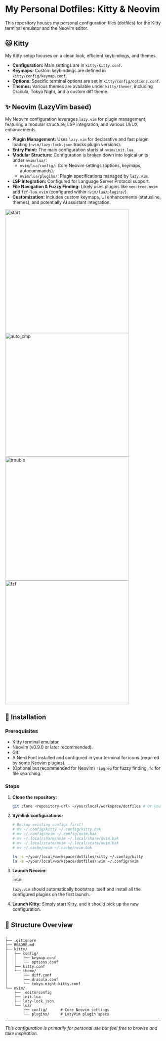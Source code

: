 # My Personal Dotfiles: Kitty & Neovim

This repository houses my personal configuration files (dotfiles) for the Kitty terminal emulator and the Neovim editor.

## 🐱 Kitty

My Kitty setup focuses on a clean look, efficient keybindings, and themes.

*   **Configuration:** Main settings are in `kitty/kitty.conf`.
*   **Keymaps:** Custom keybindings are defined in `kitty/config/keymap.conf`.
*   **Options:** Specific terminal options are set in `kitty/config/options.conf`.
*   **Themes:** Various themes are available under `kitty/theme/`, including Dracula, Tokyo Night, and a custom diff theme.

## ✨ Neovim (LazyVim based)

My Neovim configuration leverages `lazy.vim` for plugin management, featuring a modular structure, LSP integration, and various UI/UX enhancements.

*   **Plugin Management:** Uses `lazy.vim` for declarative and fast plugin loading (`nvim/lazy-lock.json` tracks plugin versions).
*   **Entry Point:** The main configuration starts at `nvim/init.lua`.
*   **Modular Structure:** Configuration is broken down into logical units under `nvim/lua/`:
    *   `nvim/lua/config/`: Core Neovim settings (options, keymaps, autocommands).
    *   `nvim/lua/plugins/`: Plugin specifications managed by `lazy.vim`.
*   **LSP Integration:** Configured for Language Server Protocol support.
*   **File Navigation & Fuzzy Finding:** Likely uses plugins like `neo-tree.nvim` and `fzf-lua.nvim` (configured within `nvim/lua/plugins/`).
*   **Customization:** Includes custom keymaps, UI enhancements (statusline, themes), and potentially AI assistant integration.

<img width="400" alt="start" src="https://github.com/user-attachments/assets/a946ebfe-6152-4e14-8c26-b75768a92b45" />
<br />
<img width="400" alt="auto_cmp" src="https://github.com/user-attachments/assets/4a37b9a9-0427-4188-b56f-a18b6e430c01" />
<br />
<img width="400" alt="trouble" src="https://github.com/user-attachments/assets/c8d88dca-4877-4ff9-a87f-7be0d17c286a" />
<br />
<img width="400" alt="fzf" src="https://github.com/user-attachments/assets/abf2bf22-25b6-4a10-84a2-53cb9fa71a06" />

## 🚀 Installation


### Prerequisites

*   Kitty terminal emulator.
*   Neovim (v0.9.0 or later recommended).
*   Git.
*   A Nerd Font installed and configured in your terminal for icons (required by some Neovim plugins).
*   (Optional but recommended for Neovim) `ripgrep` for fuzzy finding, `fd` for file searching.

### Steps

1.  **Clone the repository:**
    ```bash
    git clone <repository-url> ~/your/local/workspace/dotfiles # Or your preferred location
    ```

2.  **Symlink configurations:**
    ```bash
    # Backup existing configs first!
    # mv ~/.config/kitty ~/.config/kitty.bak
    # mv ~/.config/nvim ~/.config/nvim.bak
    # mv ~/.local/share/nvim ~/.local/share/nvim.bak
    # mv ~/.local/state/nvim ~/.local/state/nvim.bak
    # mv ~/.cache/nvim ~/.cache/nvim.bak

    ln -s ~/your/local/workspace/dotfiles/kitty ~/.config/kitty
    ln -s ~/your/local/workspace/dotfiles/nvim ~/.config/nvim
    ```

3.  **Launch Neovim:**
    ```bash
    nvim
    ```
    `lazy.vim` should automatically bootstrap itself and install all the configured plugins on the first launch.

4.  **Launch Kitty:** Simply start Kitty, and it should pick up the new configuration.

## 📂 Structure Overview

```
.
├── .gitignore
├── README.md
├── kitty/
│   ├── config/
│   │   ├── keymap.conf
│   │   └── options.conf
│   ├── kitty.conf
│   └── theme/
│       ├── diff.conf
│       ├── dracula.conf
│       └── tokyo-night-kitty.conf
└── nvim/
    ├── .editorconfig
    ├── init.lua
    ├── lazy-lock.json
    └── lua/
        ├── config/      # Core Neovim settings
        └── plugins/     # LazyVim plugin specs
```

---

*This configuration is primarily for personal use but feel free to browse and take inspiration.*


